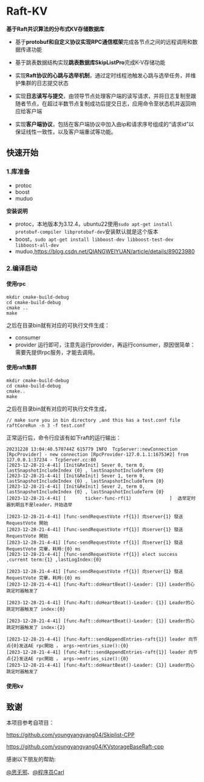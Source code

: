 # Raft-KV

  **基于Raft共识算法的分布式KV存储数据库**

* 基于**protobuf和自定义协议实现RPC通信框架**完成各节点之间的远程调用和数据传递功能  

* 基于跳表数据结构实现**跳表数据库SkipListPro**完成K-V存储功能 

* 实现**Raft协议的心跳与选举机制**，通过定时线程池触发心跳与选举任务，并维护集群的日志提交状态  

* 实现**日志读写与提交**，由领导节点处理客户端的读写请求，并将日志复制至跟随者节点，在超过半数节点复制成功后提交日志，应用命令至状态机并返回响应给客户端  

* 实现**客户端协议**，包括在客户端协议中加入由ip和请求序号组成的“请求id”以保证线性一致性，以及客户端重试等功能。  

## 快速开始

### 1.库准备
- protoc
- boost
- muduo 

**安装说明**

- protoc，本地版本为3.12.4，ubuntu22使用`sudo apt-get install protobuf-compiler libprotobuf-dev`安装默认就是这个版本
- boost，`sudo apt-get install libboost-dev libboost-test-dev libboost-all-dev`
- muduo,https://blog.csdn.net/QIANGWEIYUAN/article/details/89023980

### 2.编译启动
#### 使用rpc
```
mkdir cmake-build-debug
cd cmake-build-debug
cmake ..
make
```
之后在目录bin就有对应的可执行文件生成：
- consumer
- provider
运行即可，注意先运行provider，再运行consumer，原因很简单：需要先提供rpc服务，才能去调用。

#### 使用raft集群
```
mkdir cmake-build-debug
cd cmake-build-debug
cmake..
make
```
之后在目录bin就有对应的可执行文件生成，
```
// make sure you in bin directory ,and this has a test.conf file
raftCoreRun -n 3 -f test.conf
```
正常运行后，命令行应该有如下raft的运行输出：
```
20231228 13:04:40.570744Z 615779 INFO  TcpServer::newConnection [RpcProvider] - new connection [RpcProvider-127.0.1.1:16753#2] from 127.0.0.1:37234 - TcpServer.cc:80
[2023-12-28-21-4-41] [Init&ReInit] Sever 0, term 0, lastSnapshotIncludeIndex {0} , lastSnapshotIncludeTerm {0}
[2023-12-28-21-4-41] [Init&ReInit] Sever 1, term 0, lastSnapshotIncludeIndex {0} , lastSnapshotIncludeTerm {0}
[2023-12-28-21-4-41] [Init&ReInit] Sever 2, term 0, lastSnapshotIncludeIndex {0} , lastSnapshotIncludeTerm {0}
[2023-12-28-21-4-41] [       ticker-func-rf(1)              ]  选举定时器到期且不是leader，开始选举

[2023-12-28-21-4-41] [func-sendRequestVote rf{1}] 向server{1} 發送 RequestVote 開始
[2023-12-28-21-4-41] [func-sendRequestVote rf{1}] 向server{1} 發送 RequestVote 開始
[2023-12-28-21-4-41] [func-sendRequestVote rf{1}] 向server{1} 發送 RequestVote 完畢，耗時:{0} ms
[2023-12-28-21-4-41] [func-sendRequestVote rf{1}] elect success  ,current term:{1} ,lastLogIndex:{0}

[2023-12-28-21-4-41] [func-sendRequestVote rf{1}] 向server{1} 發送 RequestVote 完畢，耗時:{0} ms
[2023-12-28-21-4-41] [func-Raft::doHeartBeat()-Leader: {1}] Leader的心跳定时器触发了

[2023-12-28-21-4-41] [func-Raft::doHeartBeat()-Leader: {1}] Leader的心跳定时器触发了 index:{0}

[2023-12-28-21-4-41] [func-Raft::doHeartBeat()-Leader: {1}] Leader的心跳定时器触发了 index:{2}

[2023-12-28-21-4-41] [func-Raft::sendAppendEntries-raft{1}] leader 向节点{0}发送AE rpc開始 ， args->entries_size():{0}
[2023-12-28-21-4-41] [func-Raft::sendAppendEntries-raft{1}] leader 向节点{2}发送AE rpc開始 ， args->entries_size():{0}
[2023-12-28-21-4-41] [func-Raft::doHeartBeat()-Leader: {1}] Leader的心跳定时器触发了
```

#### 使用kv
## 致谢

本项目参考自项目：

https://github.com/youngyangyang04/Skiplist-CPP

https://github.com/youngyangyang04/KVstorageBaseRaft-cpp

感谢以下朋友的帮助: 

[@思无邪](https://github.com/578223592)、[@程序员Carl](https://github.com/youngyangyang04)
